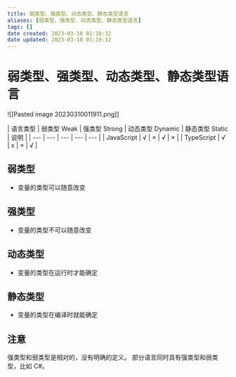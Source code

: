 ```yaml
---
title: 弱类型、强类型、动态类型、静态类型语言
aliases: [弱类型、强类型、动态类型、静态类型语言]
tags: []
date created: 2023-03-10 01:18:32
date updated: 2023-03-10 01:19:12
---
```


# 弱类型、强类型、动态类型、静态类型语言

![[Pasted image 20230310011911.png]]

| 语言类型 | 弱类型 Weak | 强类型 Strong | 动态类型 Dynamic | 静态类型 Static | 说明 |
| --- | --- | --- | --- | --- |
| JavaScript | √ | × | √ | × |
| TypeScript | √ | x | × | √ |

## 弱类型

- 变量的类型可以随意改变

## 强类型

- 变量的类型不可以随意改变

## 动态类型

- 变量的类型在运行时才能确定

## 静态类型

- 变量的类型在编译时就能确定

## 注意

强类型和弱类型是相对的，没有明确的定义。
部分语言同时具有强类型和弱类型，比如 C#。
